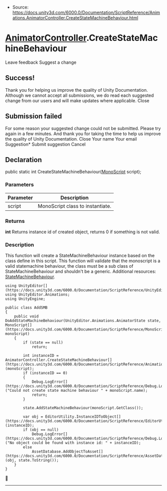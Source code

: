 * Source: https://docs.unity3d.com/6000.0/Documentation/ScriptReference/Animations.AnimatorController.CreateStateMachineBehaviour.html

#  [AnimatorController](https://docs.unity3d.com/6000.0/Documentation/ScriptReference/Animations.AnimatorController.html).CreateStateMachineBehaviour
Leave feedback
Suggest a change
## Success!
Thank you for helping us improve the quality of Unity Documentation. Although we cannot accept all submissions, we do read each suggested change from our users and will make updates where applicable.
Close
## Submission failed
For some reason your suggested change could not be submitted. Please <a>try again</a> in a few minutes. And thank you for taking the time to help us improve the quality of Unity Documentation.
Close
Your name Your email Suggestion* Submit suggestion
Cancel
## Declaration
public static int CreateStateMachineBehaviour([MonoScript](https://docs.unity3d.com/6000.0/Documentation/ScriptReference/MonoScript.html) script); 
### Parameters
Parameter | Description  
---|---  
script | MonoScript class to instantiate.  
### Returns
**int** Returns instance id of created object, returns 0 if something is not valid. 
### Description
This function will create a StateMachineBehaviour instance based on the class define in this script.
This function will validate that the monoscript is a valid statemachine behaviour, the class must be a sub class of StateMachineBehaviour and shouldn't be a generic. Additional resources: [StateMachineBehaviour](https://docs.unity3d.com/6000.0/Documentation/ScriptReference/StateMachineBehaviour.html).
```
using UnityEditor[](https://docs.unity3d.com/6000.0/Documentation/ScriptReference/UnityEditor.html);
using UnityEditor.Animations;
using UnityEngine;  
  
public class AddSMB
{
    public void DoAddStateMachineBehaviour(UnityEditor.Animations.AnimatorState state, MonoScript[](https://docs.unity3d.com/6000.0/Documentation/ScriptReference/MonoScript.html) monoScript)
    {
        if (state == null)
            return;  
  
        int instanceID = AnimatorController.CreateStateMachineBehaviour[](https://docs.unity3d.com/6000.0/Documentation/ScriptReference/Animations.AnimatorController.CreateStateMachineBehaviour.html)(monoScript);
        if (instanceID == 0)
        {
            Debug.LogError[](https://docs.unity3d.com/6000.0/Documentation/ScriptReference/Debug.LogError.html)("Could not create state machine behaviour " + monoScript.name);
            return;
        }  
  
        state.AddStateMachineBehaviour(monoScript.GetClass());  
  
        var obj = EditorUtility.InstanceIDToObject[](https://docs.unity3d.com/6000.0/Documentation/ScriptReference/EditorUtility.InstanceIDToObject.html)(instanceID);
        if (obj == null)
            Debug.LogError[](https://docs.unity3d.com/6000.0/Documentation/ScriptReference/Debug.LogError.html)("No object could be found with instance id: " + instanceID);
        else
            AssetDatabase.AddObjectToAsset[](https://docs.unity3d.com/6000.0/Documentation/ScriptReference/AssetDatabase.AddObjectToAsset.html)(obj, state.ToString());
    }
}

```

* * *
